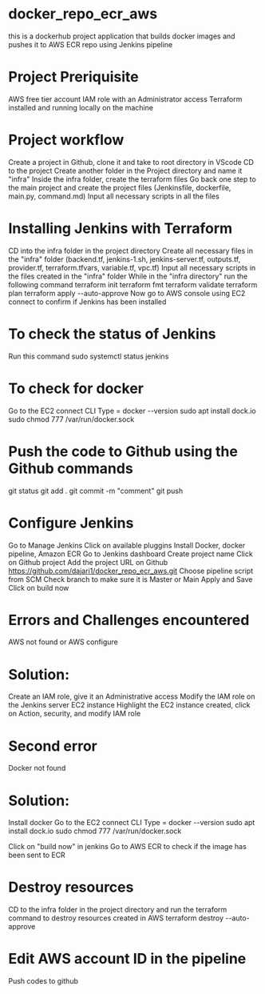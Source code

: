 # docker_repo_ecr_aws
this is a dockerhub project application that builds docker images and pushes it to AWS ECR repo using Jenkins pipeline
# Project Preriquisite
AWS free tier account
IAM role with an Administrator access
Terraform installed and running locally on the machine

# Project workflow
Create a project in Github, clone it and take to root directory in VScode
CD to the project
Create another folder in the Project directory and name it "infra"
Inside the infra folder, create the terraform files
Go back one step to the main project and create the project files (Jenkinsfile, dockerfile, main.py, command.md)
Input all necessary scripts in all the files

# Installing Jenkins with Terraform
CD into the infra folder in the project directory
Create all necessary files in the "infra" folder (backend.tf, jenkins-1.sh, jenkins-server.tf, outputs.tf, provider.tf, terraform.tfvars, variable.tf, vpc.tf)
Input all necessary scripts in the files created in the "infra" folder
While in the "infra directory" run the following command
terraform init
terraform fmt
terraform validate
terraform plan
terraform apply --auto-approve
Now go to AWS console using EC2 connect to confirm if Jenkins has been installed
# To check the status of Jenkins
Run this command
sudo systemctl status jenkins

# To check for docker
Go to the EC2 connect CLI 
Type = docker --version
sudo apt install dock.io
sudo chmod 777 /var/run/docker.sock

# Push the code to Github using the Github commands
git status
git add .
git commit -m "comment"
git push

# Configure Jenkins
Go to Manage Jenkins
Click on available pluggins
Install Docker, docker pipeline, Amazon ECR
Go to Jenkins dashboard
Create project name
Click on Github project
Add the project URL on Github 
https://github.com/dajari1/docker_repo_ecr_aws.git
Choose pipeline script from SCM
Check branch to make sure it is Master or Main
Apply and Save
Click on build now

# Errors and Challenges encountered
AWS not found or AWS configure
# Solution:
 Create an IAM role, give it an Administrative access 
 Modify the IAM role on the Jenkins server EC2 instance
 Highlight the EC2 instance created, click on Action, security, and modify IAM role

 # Second error
 Docker not found
 # Solution:
 Install docker
 Go to the EC2 connect CLI 
Type = docker --version
sudo apt install dock.io
sudo chmod 777 /var/run/docker.sock

Click on "build now" in jenkins
Go to AWS ECR to check if the image has been sent to ECR

# Destroy resources
CD to the infra folder in the project directory and run the terraform command to destroy resources created in AWS
terraform destroy --auto-approve

# Edit AWS account ID in the pipeline
Push codes to github
